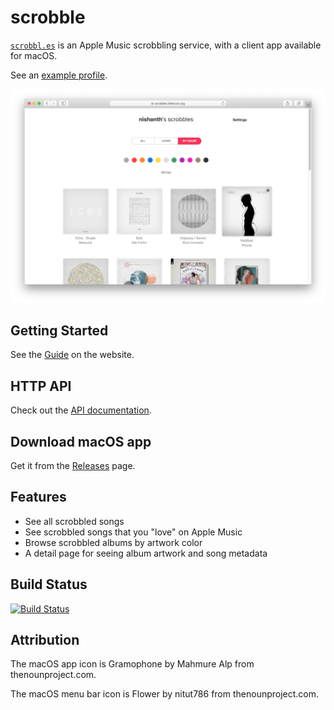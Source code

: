 # scrobble

[`scrobbl.es`](https://scrobbl.es) is an Apple Music scrobbling
service, with a client app available for macOS.

See an [example profile](https://scrobbl.es/u/nishanth).

![Scrobbled by color: white](assets/scrobbled_color_white.png)

## Getting Started

See the [Guide](https://scrobbl.es/doc/guide) on the website.

## HTTP API

Check out the [API documentation](https://scrobbl.es/doc/api/v1).

## Download macOS app

Get it from the [Releases](https://github.com/nishanths/scrobble/releases/latest) page.

## Features

* See all scrobbled songs
* See scrobbled songs that you "love" on Apple Music
* Browse scrobbled albums by artwork color
* A detail page for seeing album artwork and song metadata

## Build Status

[![Build Status](https://travis-ci.org/nishanths/scrobble.svg?branch=master)](https://travis-ci.org/nishanths/scrobble)

## Attribution

The macOS app icon is Gramophone by Mahmure Alp from thenounproject.com.

The macOS menu bar icon is Flower by nitut786 from thenounproject.com.
